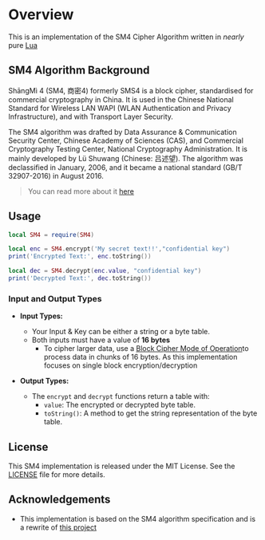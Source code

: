 # Overview

This is an implementation of the SM4 Cipher Algorithm written in *nearly* pure [Lua](https://www.lua.org/)

## SM4 Algorithm Background

ShāngMì 4 (SM4, 商密4) formerly SMS4 is a block cipher, standardised for commercial cryptography in China. It is used in the Chinese National Standard for Wireless LAN WAPI (WLAN Authentication and Privacy Infrastructure), and with Transport Layer Security.

The SM4 algorithm was drafted by Data Assurance & Communication Security Center, Chinese Academy of Sciences (CAS), and Commercial Cryptography Testing Center, National Cryptography Administration. It is mainly developed by Lü Shuwang (Chinese: 吕述望). The algorithm was declassified in January, 2006, and it became a national standard (GB/T 32907-2016) in August 2016.

> You can read more about it [here](https://en.wikipedia.org/wiki/SM4_(cipher))

## Usage

```lua
local SM4 = require(SM4)

local enc = SM4.encrypt('My secret text!!',"confidential key")
print('Encrypted Text:', enc.toString())

local dec = SM4.decrypt(enc.value, "confidential key")
print('Decrypted Text:', dec.toString())
```

### Input and Output Types

- **Input Types:**
  - Your Input & Key can be either a string or a byte table.
  - Both inputs must have a value of **16 bytes**
    - To cipher larger data, use a [Block Cipher Mode of Operation](https://en.wikipedia.org/wiki/Block_cipher_mode_of_operation)to process data in chunks of 16 bytes. As this implementation focuses on single block encryption/decryption

- **Output Types:**
  - The `encrypt` and `decrypt` functions return a table with:
    - `value`: The encrypted or decrypted byte table.
    - `toString()`: A method to get the string representation of the byte table.

## License

This SM4 implementation is released under the MIT License. See the [LICENSE](/LICENSE) file for more details.

## Acknowledgements

- This implementation is based on the SM4 algorithm specification and is a rewrite of [this project](https://github.com/toruneko/lua-resty-sm4)



